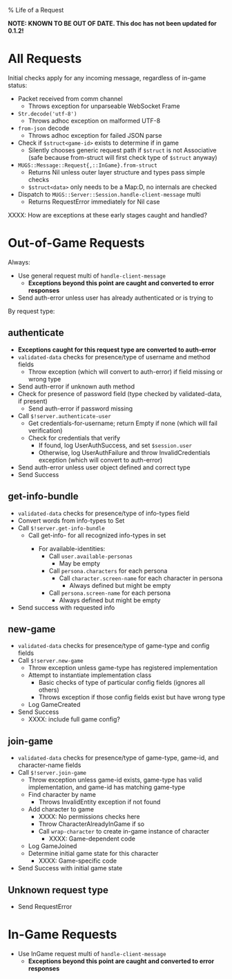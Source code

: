 % Life of a Request


**NOTE: KNOWN TO BE OUT OF DATE.  This doc has not been updated for 0.1.2!**


# All Requests

Initial checks apply for any incoming message, regardless of in-game status:

* Packet received from comm channel
  * Throws exception for unparseable WebSocket Frame
* `Str.decode('utf-8')`
  * Throws adhoc exception on malformed UTF-8
* `from-json` decode
  * Throws adhoc exception for failed JSON parse
* Check if `$struct<game-id>` exists to determine if in game
  * Silently chooses generic request path if `$struct` is not Associative
    (safe because from-struct will first check type of `$struct` anyway)
* `MUGS::Message::Request{,::InGame}.from-struct`
  * Returns Nil unless outer layer structure and types pass simple checks
  * `$struct<data>` only needs to be a Map:D, no internals are checked
* Dispatch to `MUGS::Server::Session.handle-client-message` multi
  * Returns RequestError immediately for Nil case

XXXX: How are exceptions at these early stages caught and handled?


# Out-of-Game Requests

Always:

* Use general request multi of `handle-client-message`
  * **Exceptions beyond this point are caught and converted to error responses**
* Send auth-error unless user has already authenticated or is trying to

By request type:

## authenticate

* **Exceptions caught for this request type are converted to auth-error**
* `validated-data` checks for presence/type of username and method fields
  * Throw exception (which will convert to auth-error) if field missing or wrong type
* Send auth-error if unknown auth method
* Check for presence of password field (type checked by validated-data, if present)
  * Send auth-error if password missing
* Call `$!server.authenticate-user`
  * Get credentials-for-username; return Empty if none (which will fail verification)
  * Check for credentials that verify
    * If found, log UserAuthSuccess, and set `$session.user`
    * Otherwise, log UserAuthFailure and throw InvalidCredentials exception
      (which will convert to auth-error)
* Send auth-error unless user object defined and correct type
* Send Success

## get-info-bundle

* `validated-data` checks for presence/type of info-types field
* Convert words from info-types to Set
* Call `$!server.get-info-bundle`
  * Call get-info-<type> for all recognized info-types in set
    * For available-identities:
      * Call `user.available-personas`
        * May be empty
      * Call `persona.characters` for each persona
        * Call `character.screen-name` for each character in persona
          * Always defined but might be empty
      * Call `persona.screen-name` for each persona
        * Always defined but might be empty
* Send success with requested info

## new-game

* `validated-data` checks for presence/type of game-type and config fields
* Call `$!server.new-game`
  * Throw exception unless game-type has registered implementation
  * Attempt to instantiate implementation class
    * Basic checks of type of particular config fields (ignores all others)
    * Throws exception if those config fields exist but have wrong type
  * Log GameCreated
* Send Success
  * XXXX: include full game config?

## join-game

* `validated-data` checks for presence/type of game-type, game-id, and
  character-name fields
* Call `$!server.join-game`
  * Throw exception unless game-id exists, game-type has valid implementation,
    and game-id has matching game-type
  * Find character by name
    * Throws InvalidEntity exception if not found
  * Add character to game
    * XXXX: No permissions checks here
    * Throw CharacterAlreadyInGame if so
    * Call `wrap-character` to create in-game instance of character
      * XXXX: Game-dependent code
  * Log GameJoined
  * Determine initial game state for this character
    * XXXX: Game-specific code
* Send Success with initial game state

## Unknown request type

* Send RequestError


# In-Game Requests

* Use InGame request multi of `handle-client-message`
  * **Exceptions beyond this point are caught and converted to error responses**
